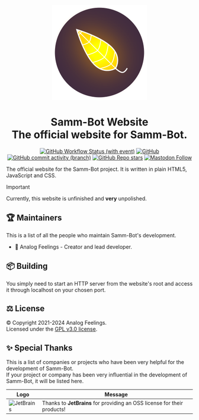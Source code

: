 [i14]: https://github.com/AnalogFeelings/SammBot/issues/14

<div align="center">
  <img src="/resources/SammBot.png" width="256" height="256"/>
  <h1>
    Samm-Bot Website
    <br>
    The official website for Samm-Bot.
  </h1>

  [![GitHub Workflow Status (with event)](https://img.shields.io/github/actions/workflow/status/AnalogFeelings/SammBot/pages%2Fpages-build-deployment)](https://github.com/AnalogFeelings/SammBot/actions/workflows/pages/pages-build-deployment)
  [![GitHub](https://img.shields.io/github/license/analogfeelings/sammbot?label=License&style=flat-square)](https://github.com/AnalogFeelings/sammbot/blob/master/LICENSE)
  [![GitHub commit activity (branch)](https://img.shields.io/github/commit-activity/m/analogfeelings/sammbot/gh-pages?label=Commit%20Activity&style=flat-square)](https://github.com/AnalogFeelings/sammbot/graphs/commit-activity)
  [![GitHub Repo stars](https://img.shields.io/github/stars/analogfeelings/sammbot?label=Stargazers&style=flat-square)](https://github.com/AnalogFeelings/sammbot/stargazers)
  [![Mastodon Follow](https://img.shields.io/mastodon/follow/109309123442839534?domain=https%3A%2F%2Ftech.lgbt&style=social)](https://tech.lgbt/@analog_feelings)
</div>

The official website for the Samm-Bot project. It is written in plain HTML5, JavaScript and CSS.

> [!IMPORTANT]  
> Currently, this website is unfinished and **very** unpolished.

## :trophy: Maintainers

This is a list of all the people who maintain Samm-Bot's development.

* :floppy_disk: Analog Feelings - Creator and lead developer.
 
## :package: Building

You simply need to start an HTTP server from the website's root and access it through localhost on your chosen port.

## :balance_scale: License

© Copyright 2021-2024 Analog Feelings.  
Licensed under the [GPL v3.0 license](LICENSE).

## :sparkles: Special Thanks

This is a list of companies or projects who have been very helpful for the development of Samm-Bot.  
If your project or company has been very influential in the development of Samm-Bot, it will be listed here.

<div align="center">
  
  | Logo | Message |
  | ---- | ------- |
  | <img src="https://resources.jetbrains.com/storage/products/company/brand/logos/jb_beam.png" alt="JetBrains" width="128"/> | Thanks to **JetBrains** for providing an OSS license for their products! |
</div>

